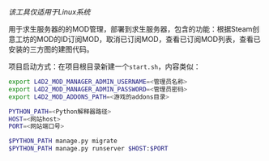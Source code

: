 *该工具仅适用于Linux系统*

用于求生服务器的的MOD管理，部署到求生服务器，包含的功能：根据Steam创意工坊的MOD的ID订阅MOD，取消已订阅MOD，查看已订阅MOD列表，查看已安装的三方图的建图代码。

项目启动方式：在项目根目录新建一个`start.sh`，内容类似：

```bash
export L4D2_MOD_MANAGER_ADMIN_USERNAME=<管理员名称>
export L4D2_MOD_MANAGER_ADMIN_PASSWORD=<管理员密码>
export L4D2_MOD_ADDONS_PATH=<游戏的addons目录>

PYTHON_PATH=<Python解释器路径>
HOST=<网站host>
PORT=<网站端口号>

$PYTHON_PATH manage.py migrate
$PYTHON_PATH manage.py runserver $HOST:$PORT
```
